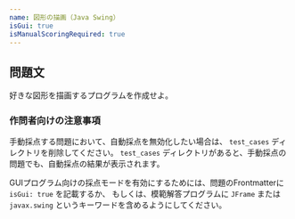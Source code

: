 ```yaml
---
name: 図形の描画（Java Swing）
isGui: true
isManualScoringRequired: true
---
```


## 問題文

好きな図形を描画するプログラムを作成せよ。

### 作問者向けの注意事項

手動採点する問題において、自動採点を無効化したい場合は、 `test_cases` ディレクトリを削除してください。
`test_cases` ディレクトリがあると、手動採点の問題でも、自動採点の結果が表示されます。

GUIプログラム向けの採点モードを有効にするためには、問題のFrontmatterに `isGui: true` を記載するか、
もしくは、模範解答プログラムに `JFrame` または `javax.swing` というキーワードを含めるようにしてください。